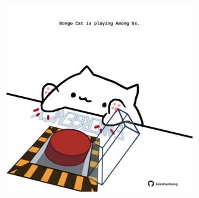 <!-- built at 15/11/2021, 13:12:53 UTC -->
<p align="center">
  <img width="500" height="500" src="./ReadmeImage.svg">
</p>
